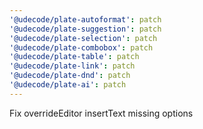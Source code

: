 ```yaml
---
'@udecode/plate-autoformat': patch
'@udecode/plate-suggestion': patch
'@udecode/plate-selection': patch
'@udecode/plate-combobox': patch
'@udecode/plate-table': patch
'@udecode/plate-link': patch
'@udecode/plate-dnd': patch
'@udecode/plate-ai': patch
---
```


Fix overrideEditor insertText missing options
